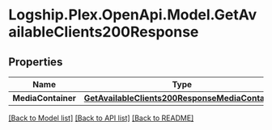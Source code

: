 # Logship.Plex.OpenApi.Model.GetAvailableClients200Response

## Properties

Name | Type | Description | Notes
------------ | ------------- | ------------- | -------------
**MediaContainer** | [**GetAvailableClients200ResponseMediaContainer**](GetAvailableClients200ResponseMediaContainer.md) |  | [optional] 

[[Back to Model list]](../../README.md#documentation-for-models) [[Back to API list]](../../README.md#documentation-for-api-endpoints) [[Back to README]](../../README.md)


